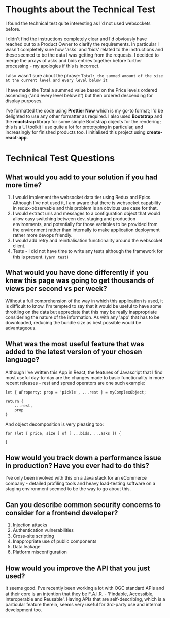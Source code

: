 # Thoughts about the Technical Test
I found the technical test quite interesting as I'd not used websockets before.

I didn't find the instructions completely clear and I'd obviously have reached out to a Product Owner to clarify the requirements. In particular I wasn't completely sure how 'asks' and 'bids' related to the instructions and these seemed to be the data I was getting from the requests. I decided to merge the arrays of asks and bids entries together before further processing - my apologies if this is incorrect.

I also wasn't sure about the phrase:  `Total: t​he summed amount of the size at the current level and every level below it`

I have made the Total a summed value based on the Price levels ordered ascending ('and every level below it') but then ordered descending for display purposes.

I've formatted the code using __Prettier Now__ which is my go-to format; I'd be delighted to use any other formatter as required. I also used __Bootstrap__ and the __reactstrap__ library for some simple Bootstrap objects for the rendering; this is a UI toolkit I use quite a lot for prototyping in particular, and increasingly for finished products too. I initialised this project using __create-react-app__.

# Technical Test Questions

## What would you add to your solution if you had more time?
1. I would implement the websocket data tier using Redux and Epics. Although I've not used it, I am aware that there is websocket capability in redux-observable and this problem is an obvious use case for that.
2. I would extract uris and messages to a configuration object that would allow easy switching between dev, staging and production environments, and potentially for those variables to be provided from the environment rather than internally to make application deployment rather more devops friendly.
3. I would add retry and reinitialisation functionality around the websocket client.
4. Tests - I did not have time to write any tests although the framework for this is present. (`yarn test`)

## What would you have done differently if you knew this page was going to get thousands of views per second vs per week?
Without a full comprehension of the way in which this application is used, it is difficult to know. I'm tempted to say that it would be useful to have some throttling on the data but appreciate that this may be really inappropriate considering the nature of the information. As with any 'app' that has to be downloaded, reducing the bundle size as best possible would be advantageous.

## What was the most useful feature that was added to the latest version of your chosen language?
Although I've written this App in React, the features of Javascript that I find most useful day-to-day are the changes made to basic functionality in more recent releases - rest and spread operators are one such example:

```
let { aProperty: prop = 'pickle', ...rest } = myComplexObject;

return {
    ...rest,
    prop
}
```

And object decomposition is very pleasing too:

```
for (let [ price, size ] of [ ...bids, ...asks ]) {

}
```

## How would you track down a performance issue in production? Have you ever had to do this?
I've only been involved with this on a Java stack for an eCommerce company - detailed profiling tools and heavy load-testing software on a staging environment seemed to be the way to go about this.

## Can you describe common security concerns to consider for a frontend developer?
1. Injection attacks
2. Authentication vulnerabilities
3. Cross-site scripting
4. Inappropriate use of public components
5. Data leakage
6. Platform misconfiguration

## How would you improve the API that you just used?
It seems good. I've recently been working a lot with OGC standard APIs and at their core is an intention that they be F.A.I.R. - 'Findable, Accessible, Interoperable and Reusable'. Having APIs that are self-describing, which is a particular feature therein, seems very useful for 3rd-party use and internal development too.